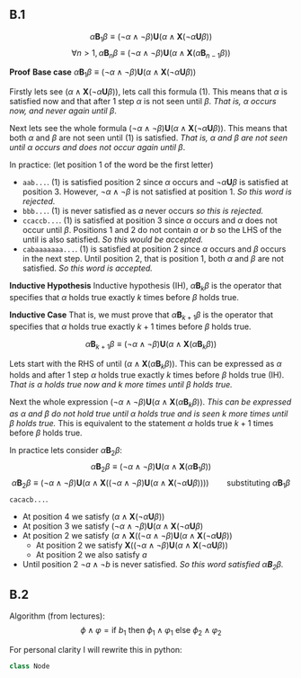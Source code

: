 ## B.1
$$\alpha\textbf{B}_1\beta ≡ (¬\alpha ∧ ¬\beta) \textbf{U} (\alpha ∧ \textbf{X}(¬\alpha \textbf{U} \beta))$$
$$\forall n > 1, \alpha\textbf{B}_n\beta \equiv (\neg \alpha \wedge \neg \beta)\textbf{U}(\alpha \wedge \textbf{X}(\alpha\textbf{B}_{n-1}\beta))$$

**Proof**
**Base case**
$\alpha\textbf{B}_1\beta ≡ (¬\alpha ∧ ¬\beta) \textbf{U} (\alpha ∧ \textbf{X}(¬\alpha \textbf{U} \beta))$

Firstly lets see $(\alpha ∧ \textbf{X}(¬\alpha \textbf{U} \beta))$, lets call this formula (1). This means that $\alpha$ is satisfied now and that after 1 step $\alpha$  is not seen until $\beta$. *That is, $\alpha$ occurs now, and never again until $\beta$*.

Next lets see the whole formula $(¬\alpha ∧ ¬\beta) \textbf{U} (\alpha ∧ \textbf{X}(¬\alpha \textbf{U} \beta))$. This means that both $\alpha$ and $\beta$ are not seen until (1) is satisfied. *That is, $\alpha$ and $\beta$ are not seen until $\alpha$ occurs and does not occur again until $\beta$*.

In practice: (let position 1 of the word be the first letter)
- `aab...`. (1) is satisfied position 2 since $\alpha$ occurs and $\neg \alpha \textbf{U} \beta$ is satisfied at position 3. However, $\neg \alpha \wedge \neg \beta$ is not satisfied at position 1. *So this word is rejected.*
- `bbb...`. (1) is never satisfied as $a$ never occurs *so this is rejected.*
- `ccaccb...`. (1) is satisfied at position 3 since $\alpha$ occurs and $\alpha$ does not occur until $\beta$. Positions 1 and 2 do not contain $a$ or $b$ so the LHS of the until is also satisfied. *So this would be accepted.*
- `cabaaaaaaa...`. (1) is satisfied at position 2 since $\alpha$ occurs and $\beta$  occurs in the next step. Until position 2, that is position 1, both $\alpha$ and $\beta$ are not satisfied. *So this word is accepted.*

**Inductive Hypothesis**
Inductive hypothesis (IH), $\alpha \textbf{B}_k \beta$ is the operator that specifies that $\alpha$ holds true exactly $k$ times before $\beta$ holds true.

**Inductive Case**
That is, we must prove that $\alpha \textbf{B}_{k+1}\beta$ is the operator that specifies that $\alpha$ holds true exactly $k + 1$ times before $\beta$ holds true.

$$\alpha\textbf{B}_{k+1}\beta \equiv (\neg \alpha \wedge \neg \beta)\textbf{U}(\alpha \wedge \textbf{X}(\alpha\textbf{B}_{k}\beta))$$

Lets start with the RHS of until $(\alpha \wedge \textbf{X}(\alpha\textbf{B}_{k}\beta))$. This can be expressed as $\alpha$ holds and after 1 step $\alpha$ holds true exactly $k$ times before $\beta$ holds true (IH). *That is $\alpha$ holds true now and $k$ more times until $\beta$ holds true.*

Next the whole expression $(\neg \alpha \wedge \neg \beta)\textbf{U}(\alpha \wedge \textbf{X}(\alpha\textbf{B}_{k}\beta))$. *This can be expressed as $\alpha$ and $\beta$ do not hold true until $\alpha$ holds true and is seen $k$ more times until $\beta$ holds true.* This is equivalent to the statement $\alpha$ holds true $k + 1$ times before $\beta$ holds true.

In practice lets consider $\alpha\textbf{B}_2 \beta$:
$$\alpha\textbf{B}_{2}\beta \equiv (\neg \alpha \wedge \neg \beta)\textbf{U}(\alpha \wedge \textbf{X}(\alpha\textbf{B}_{1}\beta))$$$$\alpha \textbf{B}_2 \beta \equiv (\neg \alpha \wedge \neg \beta)\textbf{U}(\alpha \wedge \textbf{X}((¬\alpha ∧ ¬\beta) \textbf{U} (\alpha ∧ \textbf{X}(¬\alpha \textbf{U} \beta)))) \qquad \text{substituting } \alpha \textbf{B}_1\beta$$
`cacacb...`.
- At position 4 we satisfy $(\alpha ∧ \textbf{X}(¬\alpha \textbf{U} \beta))$
- At position 3 we satisfy $(¬\alpha ∧ ¬\beta) \textbf{U} (\alpha ∧ \textbf{X}(¬\alpha \textbf{U} \beta)$
- At position 2 we satisfy $(\alpha \wedge \textbf{X}((¬\alpha ∧ ¬\beta) \textbf{U} (\alpha ∧ \textbf{X}(¬\alpha \textbf{U} \beta))$
	- At position 2 we satisfy $\textbf{X}((¬\alpha ∧ ¬\beta) \textbf{U} (\alpha ∧ \textbf{X}(¬\alpha \textbf{U} \beta))$
	- At position 2 we also satisfy $a$
- Until position 2 $\neg a \wedge \neg b$ is never satisfied.
*So this word satisfied $\alpha \textbf{B}_2 \beta$.*
## B.2
Algorithm (from lectures):
$$\phi \wedge \varphi = \text{if } b_1 \text{ then } \phi_1 \wedge \varphi_1 \text{ else } \phi_2 \wedge \varphi_2$$

For personal clarity I will rewrite this in python:
```python
class Node
```